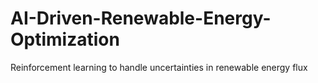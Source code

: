 # AI-Driven-Renewable-Energy-Optimization
Reinforcement learning to handle uncertainties in renewable energy flux
